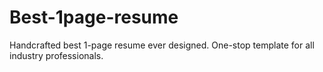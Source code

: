 # Best-1page-resume
Handcrafted best 1-page resume ever designed. One-stop template for all industry professionals.
